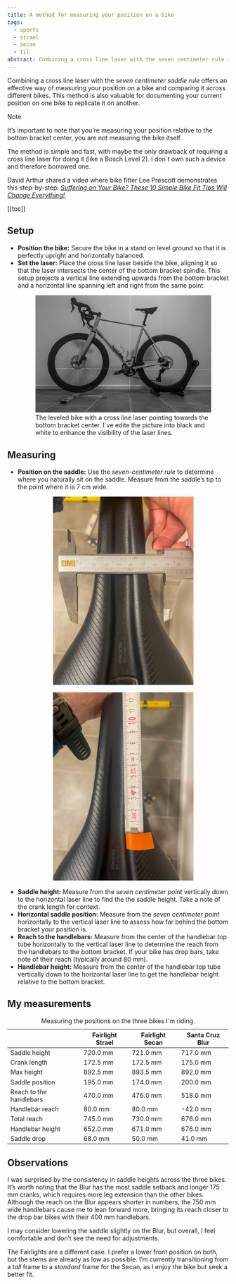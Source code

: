 ```yaml
---
title: A method for measuring your position on a bike
tags:
  - sports
  - strael
  - secan
  - til
abstract: Combining a cross line laser with the seven centimeter rule is a thing
---
```

Combining a cross line laser with the *seven centimeter saddle rule* offers an effective way of measuring your position on a bike and comparing it across different bikes. This method is also valuable for documenting your current position on one bike to replicate it on another.

> [!note]
> It’s important to note that you’re measuring your position relative to the bottom bracket center, you are not measuring the bike itself.

The method is simple and fast, with maybe the only drawback of requiring a cross line laser for doing it (like a Bosch Level 2). I don´t own such a device and therefore borrowed one.

David Arthur shared a video where bike fitter Lee Prescott demonstrates this step-by-step:  [<cite>Suffering on Your Bike? These 10 Simple Bike Fit Tips Will Change Everything!</cite>](https://youtu.be/ywPhW7RC4L8?si=64MjIfAkCiihGV7Z&t=841).

[[toc]]

## Setup

- **Position the bike:** Secure the bike in a stand on level ground so that it is perfectly upright and horizontally balanced.
- **Set the laser:** Place the cross line laser beside the bike, aligning it so that the laser intersects the center of the bottom bracket spindle. This setup projects a vertical line extending upwards from the bottom bracket and a horizontal line spanning left and right from the same point.
  <figure>
  <img src="/img/strael/IMG_6615.jpg">
  <figcaption>The leveled bike with a cross line laser pointing towards the bottom bracket center. I´ve edite the picture into black and white to enhance the visibility of the laser lines.</figcaption>
  </figure>

## Measuring

- **Position on the saddle:** Use the *seven-centimeter rule* to determine where you naturally sit on the saddle. Measure from the saddle’s tip to the point where it is 7 cm wide.
  <figure class="rg:split">
  <figure>
  <img src="/img/strael/IMG_6616.jpg">
  </figure>
  <figure>
  <img src="/img/strael/IMG_6617.jpg">
  </figure>
  </figure>
- **Saddle height:** Measure from the *seven centimeter point* vertically down to the horizontal laser line to find the the saddle height. Take a note of the crank length for context.
- **Horizontal saddle position:** Measure from the *seven centimeter point* horizontally to the vertical laser line to assess how far behind the bottom bracket your position is.
- **Reach to the handlebars:** Measure from the center of the handlebar top tube horizontally to the vertical laser line to determine the reach from the handlebars to the bottom bracket. If your bike has drop bars, take note of their reach (typically around 80 mm).
- **Handlebar height:** Measure from the center of the handlebar top tube vertically down to the horizontal laser line to get the handlebar height relative to the bottom bracket.

## My measurements

<table class="noso">
<caption>
Measuring the positions on the three bikes I´m riding. 
</caption>
<thead class="text-right">
<tr><th></th><th>Fairlight Strael</th><th>Fairlight Secan</th><th>Santa Cruz Blur</th></tr>
</thead>
<tbody class="text-right">
<tr><td>Saddle height</td><td>720.0 mm</td><td>721.0 mm</td><td>717.0 mm</td></tr>
<tr ><td>Crank length</td><td>172.5 mm</td><td>172.5 mm</td><td>175.0 mm</td></tr>
<tr class="italic"><td>Max height</td><td>892.5 mm</td><td>893.5 mm</td><td>892.0 mm</td></tr>
<tr><td>Saddle position</td><td>195.0 mm</td><td>174.0 mm</td><td>200.0 mm</td></tr>
<tr><td>Reach to the handlebars</td><td>470.0 mm</td><td>476.0 mm</td><td>518.0 mm</td></tr>
<tr><td>Handlebar reach</td><td>80.0 mm</td><td>80.0 mm</td><td>-42.0 mm</td></tr>
<tr class="italic"><td>Total reach</td><td>745.0 mm</td><td>730.0 mm</td><td>676.0 mm</td></tr>
<tr><td>Handlebar height</td><td>652.0 mm</td><td>671.0 mm</td><td>676.0 mm</td></tr>
<tr class="italic"><td>Saddle drop</td><td>68.0 mm</td><td>50.0 mm</td><td>41.0 mm</td></tr>
</tbody>
</table>

## Observations

I was surprised by the consistency in saddle heights across the three bikes. It’s worth noting that the Blur has the most saddle setback and longer 175 mm cranks, which requires more leg extension than the other bikes. Although the reach on the Blur appears shorter in numbers, the 750 mm wide handlebars cause me to lean forward more, bringing its reach closer to the drop bar bikes with their 400 mm handlebars.

I may consider lowering the saddle slightly on the Blur, but overall, I feel comfortable and don’t see the need for adjustments.

The Fairlights are a different case. I prefer a lower front position on both, but the stems are already as low as possible. I’m currently transitioning from a *tall* frame to a *standard* frame for the Secan, as I enjoy the bike but seek a better fit. 